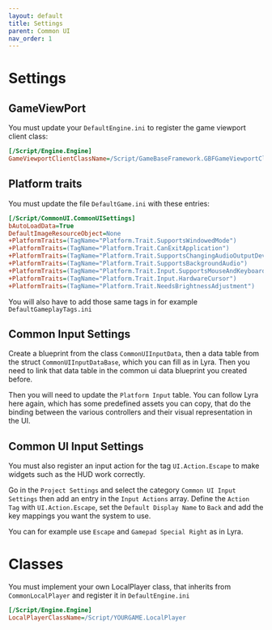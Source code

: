 ```yaml
---
layout: default
title: Settings
parent: Common UI
nav_order: 1
---
```


# Settings

## GameViewPort

You must update your `DefaultEngine.ini` to register the game viewport client class:

```ini
[/Script/Engine.Engine]
GameViewportClientClassName=/Script/GameBaseFramework.GBFGameViewportClient
```

## Platform traits

You must update the file `DefaultGame.ini` with these entries:

```ini
[/Script/CommonUI.CommonUISettings]
bAutoLoadData=True
DefaultImageResourceObject=None
+PlatformTraits=(TagName="Platform.Trait.SupportsWindowedMode")
+PlatformTraits=(TagName="Platform.Trait.CanExitApplication")
+PlatformTraits=(TagName="Platform.Trait.SupportsChangingAudioOutputDevice")
+PlatformTraits=(TagName="Platform.Trait.SupportsBackgroundAudio")
+PlatformTraits=(TagName="Platform.Trait.Input.SupportsMouseAndKeyboard")
+PlatformTraits=(TagName="Platform.Trait.Input.HardwareCursor")
+PlatformTraits=(TagName="Platform.Trait.NeedsBrightnessAdjustment")
```

You will also have to add those same tags in for example `DefaultGameplayTags.ini`

## Common Input Settings

Create a blueprint from the class `CommonUIInputData`, then a data table from the struct `CommonUIInputDataBase`, which you can fill as in Lyra. Then you need to link that data table in the common ui data blueprint you created before.

Then you will need to update the `Platform Input` table. You can follow Lyra here again, which has some predefined assets you can copy, that do the binding between the various controllers and their visual representation in the UI.

## Common UI Input Settings

You must also register an input action for the tag `UI.Action.Escape` to make widgets such as the HUD work correctly.

Go in the `Project Settings` and select the category `Common UI Input Settings` then add an entry in the `Input Actions` array. Define the `Action Tag` with `UI.Action.Escape`, set the `Default Display Name` to `Back` and add the key mappings you want the system to use.

You can for example use `Escape` and `Gamepad Special Right` as in Lyra.

# Classes

You must implement your own LocalPlayer class, that inherits from `CommonLocalPlayer` and register it in `DefaultEngine.ini`

```ini
[/Script/Engine.Engine]
LocalPlayerClassName=/Script/YOURGAME.LocalPlayer
```